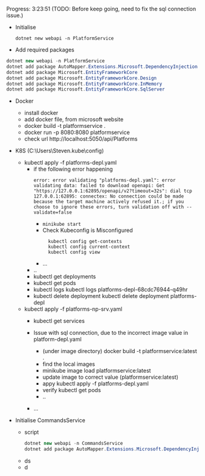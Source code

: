 Progress: 3:23:51  (TODO: Before keep going, need to fix the sql connection issue.)
- Initialise

  ```dotnet new webapi -n PlatformService```
- Add required packages
  
```c#
dotnet new webapi -n PlatformService
dotnet add package AutoMapper.Extensions.Microsoft.DependencyInjection
dotnet add package Microsoft.EntityFrameworkCore
dotnet add package Microsoft.EntityFrameworkCore.Design
dotnet add package Microsoft.EntityFrameworkCore.InMemory
dotnet add package Microsoft.EntityFrameworkCore.SqlServer
```

- Docker
  - install docker
  - add docker file, from microsoft website
  - docker build -t platformservice .
  - docker run -p 8080:8080 platformservice
  - check url http://localhost:5050/api/Platforms

- K8S (C:\Users\Steven\.kube\config)
  - kubectl apply -f platforms-depl.yaml
    - if the following error happening
      ```terminal
      error: error validating "platforms-depl.yaml": error validating data: failed to download openapi: Get "https://127.0.0.1:62895/openapi/v2?timeout=32s": dial tcp 127.0.0.1:62895: connectex: No connection could be made because the target machine actively refused it.; if you choose to ignore these errors, turn validation off with --validate=false
      ```
      - ```minikube start```
      - Check Kubeconfig is Misconfigured
        ```terminal
          kubectl config get-contexts
          kubectl config current-context
          kubectl config view
        ```
      - ...
    - ..
    - kubectl get deployments
    - kubectl get pods
    - kubectl logs <pod-name>
      kubectl logs platforms-depl-68cdc76944-q49hr
    - kubectl delete deployment <deployment-name>
      kubectl delete deployment platforms-depl
  - kubectl apply -f platforms-np-srv.yaml
    - kubectl get services
    - Issue with sql connection, due to the incorrect image value in platform-depl.yaml
      - (under image directory) docker build -t platformservice:latest . 
      - find the local images 
      - minikube image load platformservice:latest
      - update image to correct value (platformservice:latest)
      - appy
        kubectl apply -f platforms-depl.yaml
      - verify
        kubectl get pods
      - ..
 
    - ...

- Initialise CommandsService
  - script 
    ```c#
    dotnet new webapi -n CommandsService
    dotnet add package AutoMapper.Extensions.Microsoft.DependencyInjection
    ```
  - ds
  - d
